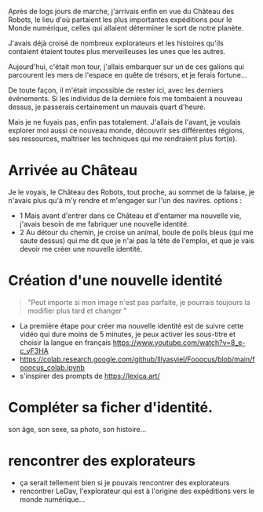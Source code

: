 Après de logs jours de marche, j'arrivais enfin en vue du Château des Robots,
 le lieu d'où partaient les plus importantes expéditions pour le Monde numérique, celles qui allaient déterminer le sort de notre planète.
 
 J'avais déjà croisé de nombreux explorateurs et les histoires qu'ils contaient 
 étaient toutes plus merveilleuses les unes que les autres.

 Aujourd'hui, c'était mon tour, j'allais embarquer sur un de ces galions qui parcourent les mers de l'espace en quête de trésors, et je ferais fortune...

 De toute façon, il m'était impossible de rester ici, avec les derniers événements. Si les individus de la dernière fois me tombaient à nouveau dessus, je passerais certainement un mauvais quart d'heure. 

 Mais je ne fuyais pas, enfin pas totalement. J'allais de l'avant, je voulais explorer moi aussi ce nouveau monde, découvrir ses différentes régions, ses ressources, maîtriser les techniques qui me rendraient plus fort(e).

# Arrivée au Château
Je le voyais, le Château des Robots, tout proche, au sommet de la falaise, je n'avais plus qu'à m'y rendre et m'engager sur l'un des navires. 
options : 
- 1 Mais avant d'entrer dans ce Château et d'entamer ma nouvelle vie, j'avais besoin de me fabriquer une nouvelle identité.
- 2 Au détour du chemin, je croise un animal, boule de poils bleus (qui me saute dessus) qui me dit que je n'ai pas la tête de l'emploi, et que je vais devoir me créer une nouvelle identité.

# Création d'une nouvelle identité
> "Peut importe si mon image n'est pas parfaite, je pourrais toujours la modifier plus tard et changer "
- La première étape pour créer ma nouvelle identité est de suivre cette vidéo qui dure moins de 5 minutes, je peux activer les sous-titre et choisir la langue en français https://www.youtube.com/watch?v=8_e-c_yF3HA 
- https://colab.research.google.com/github/lllyasviel/Fooocus/blob/main/fooocus_colab.ipynb
- s'inspirer des prompts de https://lexica.art/

# Compléter sa ficher d'identité.
son âge, son sexe, sa photo, son histoire...

# rencontrer des explorateurs
- ça serait tellement bien si je pouvais rencontrer des explorateurs
- rencontrer LeDav, l'explorateur qui est à l'origine des expéditions vers le monde numérique...


